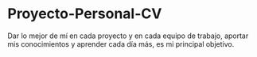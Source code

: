 # Proyecto-Personal-CV

Dar lo mejor de mí en cada proyecto y en cada equipo de trabajo, aportar mis conocimientos y aprender cada día más, es mi principal objetivo.
